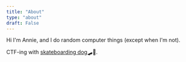```yaml
---
title: "About"
type: "about"
draft: False
---
```


Hi I'm Annie, and I do random computer things (except when I'm not).  

CTF-ing with [skateboarding dog](https://ctftime.org/team/140575)🛹🐶.
